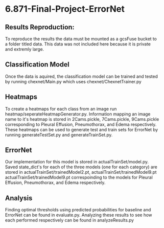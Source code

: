 # 6.871-Final-Project-ErrorNet
## Results Reproduction:
To reproduce the results the data must be mounted as a gcsFuse bucket to a folder titled data. This data was not included here because it is private and extremly large.

## Classification Model
Once the data is aquired, the classification model can be trained and tested by running chexnet/Main.py which uses chexnet/ChexnetTrainer.py

## Heatmaps
To create a heatmaps for each class from an image run heatmap/seperateHeatmapGenerator.py. Information mapping an image name to it's heatmap is stored in 2Cams.pickle, 7Cams.pickle, 9Cams.pickle corresponding to Pleural Effusion, Pneumothorax, and Edema respectively. These heatmaps can be used to generate test and train sets for ErrorNet by running generateTestSet.py and generateTrainSet.py. 

## ErrorNet
Our implementation for this model is stored in actualTrainSet/model.py. Saved state_dict's for each of the three models (one for each category) are stored in actualTrainSet/trainedModel2.pt, actualTrainSet/trainedModel9.pt actualTrainSet/trainedModel9.pt correspoinding to the models for Pleural Effusion, Pneumothorax, and Edema respectively.

## Analysis
Finding optimal thresholds using predicted probabilities for baseline and ErrorNet can be found in evaluate.py. Analyzing these results to see how each performed respectively can be found in analyzeResults.py